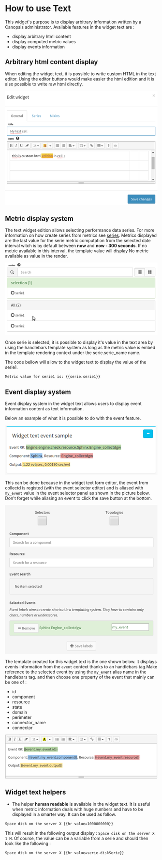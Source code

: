 # How to use Text

This widget's purpose is to display arbitrary information written by a
Canopsis administrator. Available features in the widget text are :

- display arbitrary html content
- display computed metric values
- display events information

## Arbitrary html content display

When editing the widget text, it is possible to write custom HTML in the
text editor. Using the editor buttons would make easier the html edition
and it is also possible to write raw html directly.

![image](../../../img/widget/text_html_edition.png)

## Metric display system

The text widget edition allows selecting performance data series. For
more information on how create series from metrics see
[series](../../UI/serie.html). Metrics displayed are the last value for
the serie metric computation from the selected date interval witch is by
default between **now** and **now - 300 seconds**. If no metric
available in this interval, the template value will display
No metric available as value in the render.

![image](../../../img/widget/select_series.png)

Once serie is selected, it is possible to display it's value in the
text area by using the handlebars template system as long as the metric
value is embed in the template rendering context under the
serie.serie_name name.

The code bellow will allow to the widget text to display the value of
the serie1.

```html
Metric value for serie1 is: {{serie.serie1}}
```

## Event display system

Event display system in the widget text allows users to display event
information content as text information.

Below an example of what it is possible to do with the event feature.

![image](../../../img/widget/text_event_edition.png)

This can be done because in the widget text form editor, the event from
collectd is registed (with the event selector editor) and is aliased
with `my_event` value in the event selector panel as shown in the
picture below. Don't forget while aliasing an event to click the save
button at the bottom.

![image](../../../img/widget/text_event_edition_1.png)

The template created for this widget text is the one shown below. It
displays events information from the `event` context thanks to an
handlebars tag.Make reference to the selected event by using the
`my_event` alias name in the handlebars tag. and then choose one
property of the event that mainly can be one of :

- id
- component
- resource
- state
- domain
- perimeter
- connector_name
- connector

![image](../../../img/widget/text_event_edition_2.png)

## Widget text helpers

- The helper **human readable** is available in the widget text. It
  is useful when metric information deals with huge numbers and have
  to be displayed in a smarter way. It can be used as follow.

```html
Space disk on the server X {{hr value=1000000000}}
```

This will result in the following output display :
`Space disk on the server X 1 M`. Of course, the value can be a variable
from a serie and should then look like the following :

```html
Space disk on the server X {{hr value=serie.diskSerie}}
```
